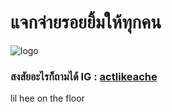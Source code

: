 # แจกจ่ายรอยยิ้มให้ทุกคน

![logo](https://preview.redd.it/the-original-image-of-the-monkey-thinking-meme-v0-ea1hkdjnx9af1.jpeg?width=1080&crop=smart&auto=webp&s=5fb2b05369bfbffd94d6009a679a9a5fe5e4223f)

### สงสัยอะไรก็ถามได้ IG : [actlikeache](https://www.instagram.com/actlikeache/)
lil hee on the floor
